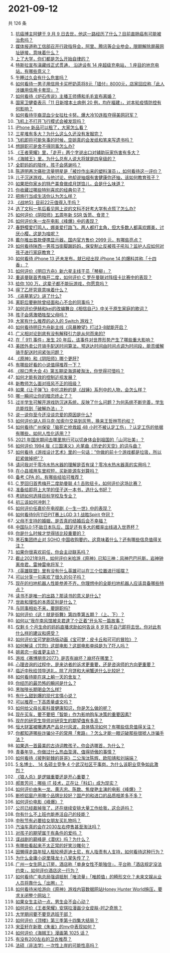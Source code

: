 # 2021-09-12

共 126 条

<!-- BEGIN -->
<!-- 最后更新时间 Sun Sep 12 2021 17:01:56 GMT+0800 (China Standard Time) -->

1. [抗癌博主阿健于 9 月 9
   日去世，他这一路经历了什么？目前直肠癌有可能被治愈吗？](https://www.zhihu.com/question/484299537)
1. [媒体报道称工信部召开行政指导会，阿里、腾讯等企业参会，限期解除屏蔽网址链接，意味着什么？](https://www.zhihu.com/question/486212129)
1. [上了大学，你们都是怎么开始自律的？](https://www.zhihu.com/question/399012087)
1. [特斯拉宣布滇藏线正式贯通， 沿途设有 14 座超级充电站， 1
   座目的地充电站，有哪些意义？](https://www.zhihu.com/question/485264189)
1. [午睡过久会有什么危害吗？](https://www.zhihu.com/question/485433777)
1. [如何看待一男子用信用卡买杯奶茶将8元「错付」8000元，店家回应称「此人涉嫌用信用卡套现」？](https://www.zhihu.com/question/486048548)
1. [如何看待《炉石传说》主播王师傅和毛毛宣布离婚？](https://www.zhihu.com/question/485871424)
1. [国家卫健委表示「11 日新增本土病例 20
   例，均在福建」，对本轮疫情防控有何影响？](https://www.zhihu.com/question/486313502)
1. [如何看待华裔混血少女拉杜卡努，爆大冷10连胜夺得美网冠军？](https://www.zhihu.com/question/486306230)
1. [飞机上不打开飞行模式会被发现吗？](https://www.zhihu.com/question/448267257)
1. [iPhone 新品可以租了，大家怎么看？](https://www.zhihu.com/question/485934893)
1. [三星堆有多大？为什么这么久还没有发掘完？](https://www.zhihu.com/question/450341787)
1. [飞机即将可能失事的时候，空姐真的会发纸和笔来写遗书吗？](https://www.zhihu.com/question/20485389)
1. [想辞职可是舍不得同事怎么办?](https://www.zhihu.com/question/484783428)
1. [《王者荣耀》里，「走开」两个字说出口对辅助玩家伤害有多大？](https://www.zhihu.com/question/478183100)
1. [《海贼王》里，为什么总有人说大将就是四皇级的？](https://www.zhihu.com/question/484270574)
1. [全职妈妈的陪伴，孩子会感谢吗？](https://www.zhihu.com/question/484889393)
1. [陈道明再次痛批流量明星是「被炒作出来的塑料演员」，如何看待这一评价？](https://www.zhihu.com/question/486315305)
1. [儿子沉迷游戏，与他讨论，他却说抽烟有害健康你还抽，该如何教育孩子？](https://www.zhihu.com/question/477388387)
1. [如果把你家乡的特产美食做成月饼馅儿，会是什么味道？](https://www.zhihu.com/question/485930357)
1. [你收藏过哪些特别喜欢的经典句子？](https://www.zhihu.com/question/457542778)
1. [把旅行当成生活你认为怎么样？](https://www.zhihu.com/question/482037652)
1. [《战地5》目前22元值得入手吗？](https://www.zhihu.com/question/482899647)
1. [选了文科一年后看见网上说的文科不好考大学有点慌了怎么办?](https://www.zhihu.com/question/484092701)
1. [如何评价《阴阳师》五周年新 SSR 饭笥、食灵？](https://www.zhihu.com/question/485309696)
1. [如何评价朱一龙在电影《峰爆》中的表现？](https://www.zhihu.com/question/486033215)
1. [春野樱爱打鸣人，娜美爱打路飞，两人都打主角，但大多数人都喜欢娜美，讨厌小樱，这是为啥呢？](https://www.zhihu.com/question/384613629)
1. [戴尔推出首款便携显示器，国内官方售价 2999 元，有哪些亮点？](https://www.zhihu.com/question/485221872)
1. [如何看待陕西一男孩当街脚踹妈妈，保安制止反被孩子吼叫？监护人应如何对孩子进行家庭教育？](https://www.zhihu.com/question/486099898)
1. [如何看待 iPhone 13 还未发布，就已经出现 iPhone 14
   的爆料并称「十四香」？](https://www.zhihu.com/question/485692205)
1. [如何评价《明日方舟》新六星主线干员「琴柳」？](https://www.zhihu.com/question/485923880)
1. [重返曼联首秀梅开二度，如何评价 C 罗在曼联对阵纽卡比赛中的表现？](https://www.zhihu.com/question/486274003)
1. [给你 100 万，这辈子都不能玩游戏，你愿意吗？](https://www.zhihu.com/question/484314489)
1. [得了乙肝究竟意味着什么？](https://www.zhihu.com/question/297114516)
1. [《盗墓笔记》讲了什么?](https://www.zhihu.com/question/32090742)
1. [离职后要删除曾经面和心不合的同事吗？](https://www.zhihu.com/question/485731256)
1. [如何评价伊赫和kei的改编舞台《相信自己》中关于原生家庭的歌词？](https://www.zhihu.com/question/486248871)
1. [孩子会感激牺牲型父母吗？](https://www.zhihu.com/question/484341697)
1. [大家有什么推荐的必入的 Switch 游戏？](https://www.zhihu.com/question/484281318)
1. [如何看待明日方舟新主线《风暴瞭望》打过3-8就能开启？](https://www.zhihu.com/question/486145008)
1. [广义相对论到底有没有解释引力是从何而来的?](https://www.zhihu.com/question/484335004)
1. [在「 911 事件」发生 20
   年后，该事件对世界形势产生了哪些重大影响？](https://www.zhihu.com/question/486100582)
1. [美团外卖公开骑手配送时间算法，预送达时间由时间点调为时间段，能否缓解骑手配送时间紧张问题？](https://www.zhihu.com/question/485975381)
1. [《原神》和《阴阳师》哪个更肝?](https://www.zhihu.com/question/485799182)
1. [有哪些好看的小说值得推荐一下？](https://www.zhihu.com/question/453658677)
1. [《脱口秀大会 4》第五期梁海源被淘汰，你觉得可惜吗？](https://www.zhihu.com/question/485632641)
1. [如何才能有效的控制近视发展？](https://www.zhihu.com/question/337704773)
1. [新教师怎么面对班风不正的班级？](https://www.zhihu.com/question/440078539)
1. [如果《让子弹飞》中吃凉粉的是《战锤》系列中的人物，会怎么样？](https://www.zhihu.com/question/484842499)
1. [哪一瞬间让你的暗恋终止了？](https://www.zhihu.com/question/485396302)
1. [过半学生可解开游戏防沉迷系统，反映了什么问题？为何系统不断完善，学生总能找到「破解办法」？](https://www.zhihu.com/question/485659609)
1. [说一说你至今还没谈恋爱的原因是什么?](https://www.zhihu.com/question/484257936)
1. [如何评价湖人将马克·加索尔交易到灰熊，换来王哲林签约权？](https://www.zhihu.com/question/486100069)
1. [如何看待广州保安「脑死亡抢救超 48
   小时不被认定工伤」？认定工伤的依据有哪些，如何人性化适用？?](https://www.zhihu.com/question/486131904)
1. [2021 年国庆期间去哪里旅行可以切身体会到祖国的「山河壮美」？](https://www.zhihu.com/question/485560551)
1. [如何评价 1994 版《三国演义》片尾曲《历史的天空》的词与曲？](https://www.zhihu.com/question/29015031)
1. [如何看待《游戏设计艺术》里的一句话：”你做的前十个游戏都是垃圾，所以赶紧做掉吧”？](https://www.zhihu.com/question/480158402)
1. [请问我对于零冷水热水器的理解是否有误？零冷水热水器真的实用吗？](https://www.zhihu.com/question/434866540)
1. [在小县城用车里程短，买新能源车划算吗？](https://www.zhihu.com/question/464589825)
1. [备考 CPA 的，有哪些经验可推荐？](https://www.zhihu.com/question/19637333)
1. [C 罗回归首秀梅开二度助曼联 4:1 击败纽卡，如何评价这场比赛？](https://www.zhihu.com/question/486264305)
1. [准备给即将上大学的侄子送一本书，选什么书好？](https://www.zhihu.com/question/484077115)
1. [考研如何选择目标学校及专业？](https://www.zhihu.com/question/31000102)
1. [初三该如何冲刺？](https://www.zhihu.com/question/429390887)
1. [如何评价任嘉伦在电视剧《一生一世》中的表现？](https://www.zhihu.com/question/484967566)
1. [如何看待9月11日PIT赛上LGD 3:1 战胜Spirit
   夺冠？](https://www.zhihu.com/question/486114040)
1. [父母不支持的婚姻，是否真的结婚后会不幸福？](https://www.zhihu.com/question/478977815)
1. [中国队0:1不敌日本队后，国足还有多大的概率出线进入世界杯？](https://www.zhihu.com/question/485421994)
1. [你是什么时候才觉得钱比较重要的？](https://www.zhihu.com/question/485331442)
1. [黑石集团终止对 SOHO
   中国收购要约，这意味着什么？还有哪些信息值得关注？](https://www.zhihu.com/question/486009653)
1. [如果你很喜欢前任，你会主动联系吗？](https://www.zhihu.com/question/480787968)
1. [截止2021年9月，如何评价米哈游《原神》已知三神：风神巴巴托斯，岩神钟离帝君，雷神雷电将军？](https://www.zhihu.com/question/485877356)
1. [《英雄联盟》里有没有什么英雄可以在三个位置进行摇摆？](https://www.zhihu.com/question/483284960)
1. [可以分享一句喜欢了很久的句子吗？](https://www.zhihu.com/question/461392537)
1. [现在的扫地机器人性能参差不齐，你理想中的全能扫地机器人应该具备哪些特点？](https://www.zhihu.com/question/485938390)
1. [读书不是唯一的出路？那读书的意义是什么?](https://www.zhihu.com/question/485688305)
1. [世故和理性的本质区别是什么？](https://www.zhihu.com/question/485637923)
1. [与同事相处不来，要辞职吗?](https://www.zhihu.com/question/484077237)
1. [如何评价《这！就是街舞》第四季第五期？（上、下）？](https://www.zhihu.com/question/485579942)
1. [如何以“我在南风馆被夫君逮了个正着”开头写一篇故事？](https://www.zhihu.com/question/476775099)
1. [仅剩 6 个月生命的妈妈直播求助如何告诉 8
   岁孩子自己即将去世。你对此有什么样的建议和感受？](https://www.zhihu.com/question/484545282)
1. [如何评价宝可梦剧场版动画《宝可梦：皮卡丘和可可的冒险》？](https://www.zhihu.com/question/485591680)
1. [如何解读《咒怨》这部电影？这部电影单纯是为了吓人吗？](https://www.zhihu.com/question/273544185)
1. [姐弟恋一般谁更主动？](https://www.zhihu.com/question/400714892)
1. [游戏《赛博朋克2077》是否有崩坏？崩坏在哪里？](https://www.zhihu.com/question/484260889)
1. [心理咨询的过程中，是来访者的诉求更重要，还是咨询师的方向更重要？](https://www.zhihu.com/question/485456180)
1. [临近中秋给领导送礼，除了月饼和大闸蟹送什么比较好？](https://www.zhihu.com/question/484262360)
1. [如何看待能在床上躺一天的舍友？](https://www.zhihu.com/question/318657086)
1. [你经历的最恐怖的瞬间是什么 ?](https://www.zhihu.com/question/459329916)
1. [黑咖啡长期喝会怎么样?](https://www.zhihu.com/question/443313181)
1. [有什么甜到爆的现代言情小说？](https://www.zhihu.com/question/479211335)
1. [可以推荐一下高质量虐文吗？](https://www.zhihu.com/question/482960981)
1. [如何给父母长辈科普健康知识，你是怎么做的呢？](https://www.zhihu.com/question/482847633)
1. [现在买车，要不要把「智能」作为影响购车决策的重要因素?](https://www.zhihu.com/question/478413597)
1. [现在的研究生导师对研究生的期望值有多高？](https://www.zhihu.com/question/483235638)
1. [恒大财富被曝遭遇产品兑付风波，具体情况如何？有哪些信息值得关注？](https://www.zhihu.com/question/486032930)
1. [你都知道哪些诈骗分子的常用「套路」？怎么才能一眼识破那些很唬人诈骗手法？](https://www.zhihu.com/question/485405656)
1. [如果选一首最美的古诗词教孩子，你会选哪首，为什么？](https://www.zhihu.com/question/485281565)
1. [青春年华，你做过什么热血澎湃、值得骄傲的事情？](https://www.zhihu.com/question/456957044)
1. [如何看待《披荆斩棘的哥哥》二公淘汰陈辉、欧阳靖和刘端端？](https://www.zhihu.com/question/485941138)
1. [5 名博士、 14 名硕士竞争 4
   个武汉社区干事岗，为什么该职业竞争如此激烈？](https://www.zhihu.com/question/485940883)
1. [《狼人杀》是逻辑重要还是开心重要？](https://www.zhihu.com/question/485427349)
1. [郝景芳问：哪些 IT 技术，正在让「科幻」成为现实？](https://www.zhihu.com/question/485542829)
1. [如何评价由朱一龙、黄志忠、陈数、焦俊艳主演的电影《峰爆》？](https://www.zhihu.com/question/456963116)
1. [断桥铝窗户用哪个品牌比较好？国产的和进口的品质相差多不多？](https://www.zhihu.com/question/20670770)
1. [如何评价电影《峰爆》？](https://www.zhihu.com/question/486212437)
1. [公司已经裁掉我了，还在继续安排大量工作给我，这合适吗？](https://www.zhihu.com/question/393018074)
1. [你有什么不上班也能养活自己的技能？](https://www.zhihu.com/question/485023739)
1. [中秋节有必要给女朋友买礼物吗？](https://www.zhihu.com/question/64930777)
1. [汽油车真的会在2030左右停售甚至淘汰吗？](https://www.zhihu.com/question/478452945)
1. [对孩子的期望属于有条件的爱吗 ？](https://www.zhihu.com/question/484952342)
1. [谍战剧的巅峰是《潜伏》吗？为什么？](https://www.zhihu.com/question/467430277)
1. [有哪些看起来不太正常的好笑沙雕句？](https://www.zhihu.com/question/485418538)
1. [因懒得走路年轻人租轮椅逛迪士尼，有人指责有人支持，如何看待这种行为？](https://www.zhihu.com/question/485765561)
1. [为什么金庸小说里降龙十八掌失传了？](https://www.zhihu.com/question/342111256)
1. [广州一女生网上订房，酒店称「单身女性不能独住」，平台称「酒店规定没法约束」，如何评价酒店这一行为？](https://www.zhihu.com/question/485716876)
1. [如何看待广电总局强调抵制「唯流量」「唯颜值」的畸形文化？未来文娱从业人员将靠什么「出圈」？](https://www.zhihu.com/question/486044200)
1. [如何看待米哈游向《原神》游戏内容数据网站Honey Hunter
   World施压，要求关闭整个网站？](https://www.zhihu.com/question/486070906)
1. [如果女生主动一点，男生会不会心动？](https://www.zhihu.com/question/432129590)
1. [如何评价《王者荣耀》安琪拉漫画少女皮肤-时之奇旅？](https://www.zhihu.com/question/484866467)
1. [大学期间要不要竞选班干部？](https://www.zhihu.com/question/485452806)
1. [如何评价《顶楼》第三季第十四集大结局？](https://www.zhihu.com/question/486012651)
1. [宋亚轩在新歌《朱雀》的mv中表现如何？](https://www.zhihu.com/question/486037795)
1. [如何评价《海贼王》漫画第 1025 话？](https://www.zhihu.com/question/485522307)
1. [有没有200左右的卫衣推荐？](https://www.zhihu.com/question/426148850)
1. [法硕（非法学）一次性上岸的可能性高吗？](https://www.zhihu.com/question/439354956)

<!-- END -->
